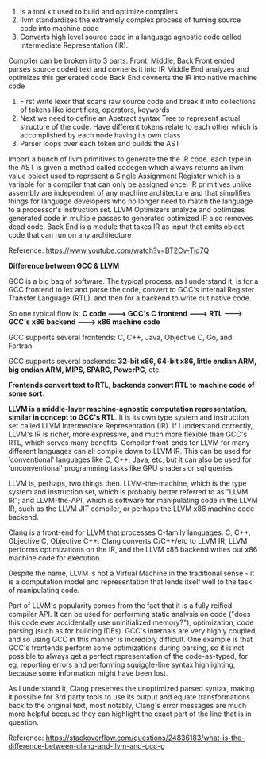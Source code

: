 1. is a tool kit used to build and optimize compilers
2. llvm standardizes the extremely complex process of turning source code into machine code
3. Converts high level source code in a language agnostic code called Intermediate Representation (IR).

Compiler can be broken into 3 parts: Front, Middle, Back
Front ended parses source coded text and covnerts it into IR
Middle End analyzes and optimizes this generated code
Back End covnerts the IR into native machine code

1. First write lexer that scans raw source code and break it into collections of tokens like identifiers, operators, keywords
2. Next we need to define an Abstract syntax Tree to represent actual structure of the code. Have different tokens relate to each other which is accomplished by each node having its own class
3. Parser loops over each token and builds the AST

Import a bunch of llvm primitives to generate the the IR code.
each type in the AST is given a method called codegen which always returns an llvm value object used to represent a Single Assignment Register which is a variable for a compiler that can only be assigned once. IR primitives unlike assembly are independent of any machine architecture and that simplifies things for language developers who no longer need to match the language to a processor's instruction set.
 LLVM Optimizers analyze and optimizes generated code in multiple passes to generated optimized IR also removes dead code.
Back End is a module that takes IR as input that emits object code that can run on any architecture

Reference: https://www.youtube.com/watch?v=BT2Cv-Tjq7Q

**Difference between GCC & LLVM**

GCC is a big bag of software. The typical process, as I understand it, is for a GCC frontend to lex and parse the code, convert to GCC's internal Register Transfer Language (RTL), and then for a backend to write out native code.

So one typical flow is: **C code ---> GCC's C frontend ---> RTL ---> GCC's x86 backend ---> x86 machine code**

GCC supports several frontends: C, C++, Java, Objective C, Go, and Fortran.

GCC supports several backends: **32-bit x86, 64-bit x86, little endian ARM, big endian ARM, MIPS, SPARC, PowerPC**, etc.

**Frontends convert text to RTL, backends convert RTL to machine code of some sort**.

**LLVM is a middle-layer machine-agnostic computation representation, similar in concept to GCC's RTL**. It is its own type system and instruction set called LLVM Intermediate Representation (IR). 
If I understand correctly, LLVM's IR is richer, more expressive, and much more flexible than GCC's RTL, which serves many benefits. 
Compiler front-ends for LLVM for many different languages can all compile down to LLVM IR. This can be used for 'conventional' languages like C, C++, Java, etc, but it can also be used for 
'unconventional' programming tasks like GPU shaders or sql queries

LLVM is, perhaps, two things then. LLVM-the-machine, which is the type system and instruction set, which is probably better referred to as "LLVM IR"; and LLVM-the-API, which is software for
manipulating code in the LLVM IR, such as the LLVM JIT compiler, or perhaps the LLVM x86 machine code backend.

Clang is a front-end for LLVM that processes C-family languages: C, C++, Objective C, Objective C++. Clang converts C/C++/etc to LLVM IR, LLVM performs optimizations on the IR, and the 
LLVM x86 backend writes out x86 machine code for execution.

Despite the name, LLVM is not a Virtual Machine in the traditional sense - it is a computation model and representation that lends itself well to the task of manipulating code.

Part of LLVM's popularity comes from the fact that it is a fully reified compiler API. It can be used for performing static analysis on code ("does this code ever accidentally use 
uninitialized memory?"), optimization, code parsing (such as for building IDEs). GCC's internals are very highly coupled, and so using GCC in this manner is incredibly difficult. 
One example is that GCC's frontends perform some optimizations during parsing, so it is not possible to always get a perfect representation of the code-as-typed, for eg, 
reporting errors and performing squiggle-line syntax highlighting, because some information might have been lost.

As I understand it, Clang preserves the unoptimized parsed syntax, making it possible for 3rd party tools to use its output and equate transformations back to the original text,
most notably, Clang's error messages are much more helpful because they can highlight the exact part of the line that is in question.

Reference: https://stackoverflow.com/questions/24836183/what-is-the-difference-between-clang-and-llvm-and-gcc-g
